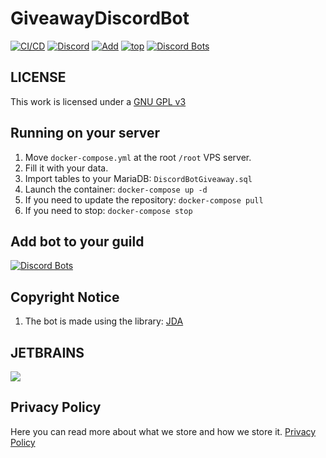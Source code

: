 # GiveawayDiscordBot
[![CI/CD](https://github.com/megoRU/GiveawayDiscordBot/actions/workflows/ci_cd.yml/badge.svg?branch=main)](https://github.com/megoRU/GiveawayDiscordBot/actions/workflows/ci_cd.yml)
[![Discord](https://img.shields.io/discord/779317239722672128?label=Discord)](https://discord.gg/UrWG3R683d)
[![Add](https://img.shields.io/badge/invite-Giveaway-blue?logo=discord)](https://top.gg/bot/808277484524011531/invite/)
[![top](https://img.shields.io/badge/TOP.GG-pink?logo=discord)](https://top.gg/bot/808277484524011531) [![Discord Bots](https://top.gg/api/widget/servers/808277484524011531.svg)](https://top.gg/bot/808277484524011531)

## LICENSE

This work is licensed under a [GNU GPL v3](https://www.gnu.org/licenses/gpl-3.0.en.html)

## Running on your server

1. Move `docker-compose.yml` at the root `/root` VPS server.
2. Fill it with your data.
3. Import tables to your MariaDB: `DiscordBotGiveaway.sql`
4. Launch the container: `docker-compose up -d`
5. If you need to update the repository: `docker-compose pull`
6. If you need to stop: `docker-compose stop`

## Add bot to your guild
[![Discord Bots](https://top.gg/api/widget/808277484524011531.svg)](https://top.gg/bot/808277484524011531)

## Copyright Notice

1.  The bot is made using the library: [JDA](https://github.com/DV8FromTheWorld/JDA)

## JETBRAINS

[<img src="https://github.com/megoRU/GiveawayDiscordBot/blob/main/.github/jetbrains-logo.png?raw=true">](https://jb.gg/OpenSource)

## Privacy Policy

Here you can read more about what we store and how we store it. [Privacy Policy](https://github.com/megoRU/GiveawayDiscordBot/tree/main/.github/privacy.md)